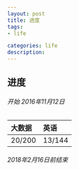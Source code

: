 ```yaml
---
layout: post
title: 进度
tags:
- life

categories: life
description:
---
```

## 进度
###### 开始 2016年11月12日
| 大数据 | 英语     |
| :------------- | :------------- |
| 20/200       | 13/144      |

###### 2018年2月16日前结束
